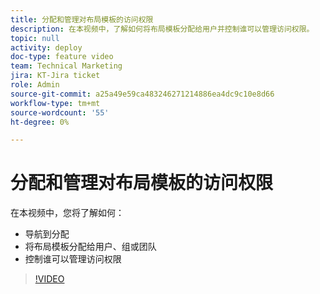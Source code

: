 ```yaml
---
title: 分配和管理对布局模板的访问权限
description: 在本视频中，了解如何将布局模板分配给用户并控制谁可以管理访问权限。
topic: null
activity: deploy
doc-type: feature video
team: Technical Marketing
jira: KT-Jira ticket
role: Admin
source-git-commit: a25a49e59ca483246271214886ea4dc9c10e8d66
workflow-type: tm+mt
source-wordcount: '55'
ht-degree: 0%

---
```


# 分配和管理对布局模板的访问权限

在本视频中，您将了解如何：

* 导航到分配
* 将布局模板分配给用户、组或团队
* 控制谁可以管理访问权限

>[!VIDEO](https://video.tv.adobe.com/v/335080/?quality=12&learn=on)
